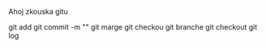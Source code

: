 Ahoj zkouska gitu

git add 
git commit -m ""
git marge
git checkou
git branche
git checkout
git log
